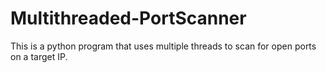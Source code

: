 # Multithreaded-PortScanner
This is a python program that uses multiple threads to scan for open ports on a target IP.
